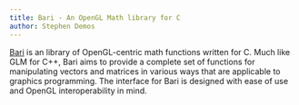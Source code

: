 ```yaml
---
title: Bari - An OpenGL Math library for C
author: Stephen Demos
---
```


[Bari](https://github.com/TravisWhitaker/bari) is an library of OpenGL-centric
math functions written for C. Much like GLM for C++, Bari aims to provide a
complete set of functions for manipulating vectors and matrices in various ways
that are applicable to graphics programming. The interface for Bari is designed
with ease of use and OpenGL interoperability in mind.


